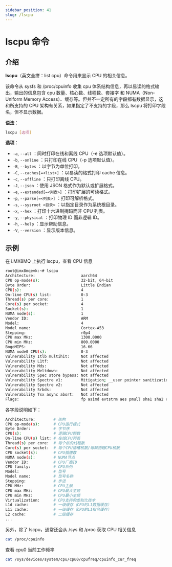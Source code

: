 ```yaml
---
sidebar_position: 41
slug: /lscpu
---
```


# lscpu 命令



## 介绍

**lscpu**（英文全拼：list cpu）命令用来显示 CPU 的相关信息。

该命令从 sysfs 和 /proc/cpuinfo 收集 cpu 体系结构信息，再以易读的格式输出，输出的信息包含 cpu 数量、核心数、线程数、套接字 和 NUMA（Non-Uniform Memory Access）、缓存等。但并不一定所有的字段都有数据显示，这和所支持的 CPU 架构有关系，如果指定了不支持的字段，那么 lscpu 将打印字段名，但不显示数据。

**语法**：

```bash
lscpu [选项]
```

**选项**：

- `-a`, `--all` ：同时打印在线和离线 CPU（-e 选项默认值）。
- `-b`, `--online` ：只打印在线 CPU（-p 选项默认值）。
- `-B`, `--bytes` ：以字节为单位打印。
- `-C`, `--caches[=<list>]` ：以易读的格式打印 cache 信息。
- `-c`, `--offline` ：只打印离线 CPU。
- `-J`, `--json` ：使用 JSON 格式作为默认或扩展格式。
- `-e`, `--extended[=<列表>]` ：打印扩展的可读格式。
- `-p`, `--parse[=<列表>]` ：打印可解析格式。
- `-s`, `--sysroot <目录>` ：以指定目录作为系统根目录。
- `-x`, `--hex` ：打印十六进制掩码而非 CPU 列表。
- `-y`, `--physical` ：打印物理 ID 而非逻辑 ID。
- `-h`, `--help` ：显示帮助信息。
- `-V`, `--version` ：显示版本信息。




## 示例

在 i.MX8MQ 上执行 lscpu，查看 CPU 信息

```bash
root@imx8mqevk:~# lscpu
Architecture:                    aarch64
CPU op-mode(s):                  32-bit, 64-bit
Byte Order:                      Little Endian
CPU(s):                          4
On-line CPU(s) list:             0-3
Thread(s) per core:              1
Core(s) per socket:              4
Socket(s):                       1
NUMA node(s):                    1
Vendor ID:                       ARM
Model:                           4
Model name:                      Cortex-A53
Stepping:                        r0p4
CPU max MHz:                     1300.0000
CPU min MHz:                     800.0000
BogoMIPS:                        16.66
NUMA node0 CPU(s):               0-3
Vulnerability Itlb multihit:     Not affected
Vulnerability L1tf:              Not affected
Vulnerability Mds:               Not affected
Vulnerability Meltdown:          Not affected
Vulnerability Spec store bypass: Not affected
Vulnerability Spectre v1:        Mitigation; __user pointer sanitization
Vulnerability Spectre v2:        Not affected
Vulnerability Srbds:             Not affected
Vulnerability Tsx async abort:   Not affected
Flags:                           fp asimd evtstrm aes pmull sha1 sha2 crc32 cpuid
```

各字段说明如下：

```bash
Architecture:        # 架构
CPU op-mode(s):      # CPU运行模式
Byte Order:          # 字节序
CPU(s):              # 逻辑CPU颗数
On-line CPU(s) list: # 在线CPU列表
Thread(s) per core:  # 每个核的线程数
Core(s) per socket:  # 每个CPU插槽核数/每颗物理CPU核数
CPU socket(s):       # CPU插槽数
NUMA node(s):        # NUMA节点
Vendor ID:           # CPU厂商ID
CPU family:          # CPU系列
Model:               # 型号
Model name:          # 型号名称
Stepping:            # 步进
CPU MHz:             # CPU主频
CPU max MHz:         # CPU最大主频
CPU min MHz:         # CPU最小主频
Virtualization:      # CPU支持的虚拟化技术
L1d cache:           # 一级缓存（CPU的L1数据缓存）
L1i cache:           # 一级缓存（CPU的L1指令缓存）
L2 cache:            # 二级缓存
...
```

另外，除了 lscpu，通常还会从 /sys 和 /proc 获取 CPU 相关信息

```bash
cat /proc/cpuinfo
```

查看 cpu0 当前工作频率

```bash
cat /sys/devices/system/cpu/cpu0/cpufreq/cpuinfo_cur_freq
```

